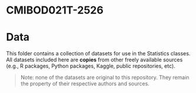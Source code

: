 # CMIBOD021T-2526

# Data

This folder contains a collection of datasets for use in the Statistics classes.  
All datasets included here are **copies** from other freely available sources (e.g., R packages, Python packages, Kaggle, public repositories, etc).  

> Note: none of the datasets are original to this repository. They remain the property of their respective authors and sources.
